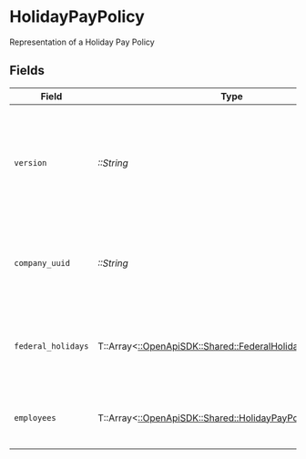 # HolidayPayPolicy

Representation of a Holiday Pay Policy


## Fields

| Field                                                                                                                                                                         | Type                                                                                                                                                                          | Required                                                                                                                                                                      | Description                                                                                                                                                                   |
| ----------------------------------------------------------------------------------------------------------------------------------------------------------------------------- | ----------------------------------------------------------------------------------------------------------------------------------------------------------------------------- | ----------------------------------------------------------------------------------------------------------------------------------------------------------------------------- | ----------------------------------------------------------------------------------------------------------------------------------------------------------------------------- |
| `version`                                                                                                                                                                     | *::String*                                                                                                                                                                    | :heavy_check_mark:                                                                                                                                                            | The current version of the object. See the [versioning guide](https://docs.gusto.com/embedded-payroll/docs/versioning#object-layer) for information on how to use this field. |
| `company_uuid`                                                                                                                                                                | *::String*                                                                                                                                                                    | :heavy_check_mark:                                                                                                                                                            | A unique identifier for the company owning the holiday pay policy                                                                                                             |
| `federal_holidays`                                                                                                                                                            | T::Array<[::OpenApiSDK::Shared::FederalHolidays](../../models/shared/federalholidays.md)>                                                                                     | :heavy_check_mark:                                                                                                                                                            | List of the eleven supported federal holidays and their details                                                                                                               |
| `employees`                                                                                                                                                                   | T::Array<[::OpenApiSDK::Shared::HolidayPayPolicyEmployees](../../models/shared/holidaypaypolicyemployees.md)>                                                                 | :heavy_check_mark:                                                                                                                                                            | List of employee uuids under a time off policy                                                                                                                                |